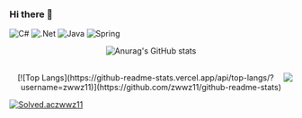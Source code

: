 ### Hi there 👋

<!--
**zwwz11/zwwz11** is a ✨ _special_ ✨ repository because its `README.md` (this file) appears on your GitHub profile.

Here are some ideas to get you started:

- 🔭 I’m currently working on ...
- 🌱 I’m currently learning ...
- 👯 I’m looking to collaborate on ...
- 🤔 I’m looking for help with ...
- 💬 Ask me about ...
- 📫 How to reach me: ...
- 😄 Pronouns: ...
- ⚡ Fun fact: ...
-->


![C#](https://img.shields.io/badge/c%23-%23239120.svg?style=for-the-badge&logo=c-sharp&logoColor=white)
![.Net](https://img.shields.io/badge/.NET-5C2D91?style=for-the-badge&logo=.net&logoColor=white)
![Java](https://img.shields.io/badge/java-%23ED8B00.svg?style=for-the-badge&logo=java&logoColor=white)
![Spring](https://img.shields.io/badge/spring-%236DB33F.svg?style=for-the-badge&logo=spring&logoColor=white)

<div align="center">
  
  ![Anurag's GitHub stats](https://github-readme-stats.vercel.app/api?username=zwwz11&show_icons=true&theme=radical)
  
  <br>
  
  <img align="right" src="https://github-readme-stats.vercel.app/api/top-langs/?username=zwwz11"/>
  [![Top Langs](https://github-readme-stats.vercel.app/api/top-langs/?username=zwwz11)](https://github.com/zwwz11/github-readme-stats)
  
</div>

[![Solved.aczwwz11](http://mazassumnida.wtf/api/v2/generate_badge?boj=zwwz11)](https://solved.ac/zwwz11)
